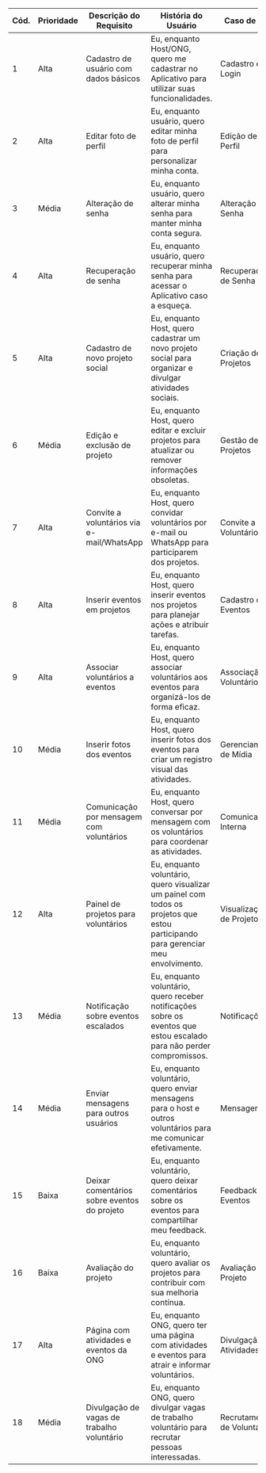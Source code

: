 | Cód. | Prioridade | Descrição do Requisito                          | História do Usuário                                                   | Caso de Uso                                                             | Tipo    | Status  | Data da Conclusão |
|------|------------|-------------------------------------------------|-----------------------------------------------------------------------|-------------------------------------------------------------------------|---------|---------|-------------------|
| 1    | Alta       | Cadastro de usuário com dados básicos           | Eu, enquanto Host/ONG, quero me cadastrar no Aplicativo para utilizar suas funcionalidades. | Cadastro e Login                                                        | Usuário | A fazer |                   |
| 2    | Alta       | Editar foto de perfil                           | Eu, enquanto usuário, quero editar minha foto de perfil para personalizar minha conta.       | Edição de Perfil                                                        | Usuário | A fazer |                   |
| 3    | Média      | Alteração de senha                              | Eu, enquanto usuário, quero alterar minha senha para manter minha conta segura.              | Alteração de Senha                                                      | Usuário | A fazer |                   |
| 4    | Alta       | Recuperação de senha                            | Eu, enquanto usuário, quero recuperar minha senha para acessar o Aplicativo caso a esqueça.  | Recuperação de Senha                                                    | Usuário | A fazer |                   |
| 5    | Alta       | Cadastro de novo projeto social                 | Eu, enquanto Host, quero cadastrar um novo projeto social para organizar e divulgar atividades sociais. | Criação de Projetos                                                    | Sistema | A fazer |                   |
| 6    | Média      | Edição e exclusão de projeto                    | Eu, enquanto Host, quero editar e excluir projetos para atualizar ou remover informações obsoletas. | Gestão de Projetos                                                     | Sistema | A fazer |                   |
| 7    | Alta       | Convite a voluntários via e-mail/WhatsApp       | Eu, enquanto Host, quero convidar voluntários por e-mail ou WhatsApp para participarem dos projetos. | Convite a Voluntários                                                  | Sistema | A fazer |                   |
| 8    | Alta       | Inserir eventos em projetos                     | Eu, enquanto Host, quero inserir eventos nos projetos para planejar ações e atribuir tarefas. | Cadastro de Eventos                                                    | Sistema | A fazer |                   |
| 9    | Alta       | Associar voluntários a eventos                  | Eu, enquanto Host, quero associar voluntários aos eventos para organizá-los de forma eficaz. | Associação de Voluntários                                              | Sistema | A fazer |                   |
| 10   | Média      | Inserir fotos dos eventos                       | Eu, enquanto Host, quero inserir fotos dos eventos para criar um registro visual das atividades. | Gerenciamento de Mídia                                                 | Sistema | A fazer |                   |
| 11   | Média      | Comunicação por mensagem com voluntários        | Eu, enquanto Host, quero conversar por mensagem com os voluntários para coordenar as atividades. | Comunicação Interna                                                    | Sistema | A fazer |                   |
| 12   | Alta       | Painel de projetos para voluntários             | Eu, enquanto voluntário, quero visualizar um painel com todos os projetos que estou participando para gerenciar meu envolvimento. | Visualização de Projetos                                               | Usuário | A fazer |                   |
| 13   | Média      | Notificação sobre eventos escalados             | Eu, enquanto voluntário, quero receber notificações sobre os eventos que estou escalado para não perder compromissos. | Notificações                                                           | Sistema | A fazer |                   |
| 14   | Média      | Enviar mensagens para outros usuários           | Eu, enquanto voluntário, quero enviar mensagens para o host e outros voluntários para me comunicar efetivamente. | Mensagens                                                              | Sistema | A fazer |                   |
| 15   | Baixa      | Deixar comentários sobre eventos do projeto     | Eu, enquanto voluntário, quero deixar comentários sobre os eventos para compartilhar meu feedback. | Feedback de Eventos                                                    | Sistema | A fazer |                   |
| 16   | Baixa      | Avaliação do projeto                            | Eu, enquanto voluntário, quero avaliar os projetos para contribuir com sua melhoria contínua. | Avaliação de Projeto                                                   | Sistema | A fazer |                   |
| 17   | Alta       | Página com atividades e eventos da ONG          | Eu, enquanto ONG, quero ter uma página com atividades e eventos para atrair e informar voluntários. | Divulgação de Atividades                                               | Sistema | A fazer |                   |
| 18   | Média      | Divulgação de vagas de trabalho voluntário      | Eu, enquanto ONG, quero divulgar vagas de trabalho voluntário para recrutar pessoas interessadas. | Recrutamento de Voluntários                                            | Sistema | A fazer |                   |
